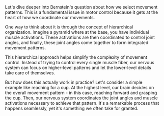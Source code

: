 Let's dive deeper into Bernstein's question about how we select movement patterns. This is a fundamental issue in motor control because it gets at the heart of how we coordinate our movements.

One way to think about it is through the concept of hierarchical organization. Imagine a pyramid where at the base, you have individual muscle activations. These activations are then coordinated to control joint angles, and finally, these joint angles come together to form integrated movement patterns.

This hierarchical approach helps simplify the complexity of movement control. Instead of trying to control every single muscle fiber, our nervous system can focus on higher-level patterns and let the lower-level details take care of themselves.

But how does this actually work in practice? Let's consider a simple example like reaching for a cup. At the highest level, our brain decides on the overall movement pattern - in this case, reaching forward and grasping the cup. Then, our nervous system coordinates the joint angles and muscle activations necessary to achieve that pattern. It's a remarkable process that happens seamlessly, yet it's something we often take for granted.
